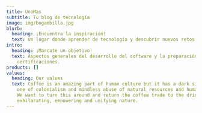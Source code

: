 ```yaml
---
title: UnoMas
subtitle: Tu blog de tecnología
image: img/bogambilla.jpg
blurb:
  heading: ¡Encuentra la inspiración!
  text: Un lugar donde aprender de tecnología y descubrir nuevos retos informáticos.
intro:
  heading: ¡Marcate un objetivo!
  text: Aspectos generales del desarrollo del software y la preparación de
    certificaciones.
products: []
values:
  heading: Our values
  text: Coffee is an amazing part of human culture but it has a dark side too –
    one of colonialism and mindless abuse of natural resources and human lives.
    We want to turn this around and return the coffee trade to the drink’s
    exhilarating, empowering and unifying nature.
---
```

